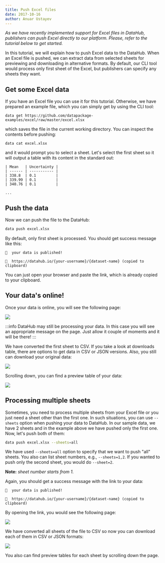 ```yaml
---
title: Push Excel files
date: 2017-10-16
author: Anuar Ustayev
---
```


*As we have recently implemented support for Excel files in DataHub, publishers can push Excel directly to our platform. Please, refer to the tutorial below to get started.*

In this tutorial, we will explain how to push Excel data to the DataHub. When an Excel file is pushed, we can extract data from selected sheets for previewing and downloading in alternative formats. By default, our CLI tool would process only first sheet of the Excel, but publishers can specify any sheets they want.

## Get some Excel data

If you have an Excel file you can use it for this tutorial. Otherwise, we have prepared an example file, which you can simply get by using the CLI tool:

```
data get https://github.com/datapackage-examples/excel/raw/master/excel.xlsx
```

which saves the file in the current working directory. You can inspect the contents before pushing:

```
data cat excel.xlsx
```

and it would prompt you to select a sheet. Let's select the first sheet so it will output a table with its content in the standard out:

```cli-output
| Mean   | Uncertainty |
| ------ | ----------- |
| 338.8  | 0.1         |
| 339.99 | 0.1         |
| 340.76 | 0.1         |

...
```

## Push the data

Now we can push the file to the DataHub:

```bash
data push excel.xlsx
```

By default, only first sheet is processed. You should get success message like this:

```cli-output
🙌  your data is published!

🔗  https://datahub.io/{your-username}/{dataset-name} (copied to clipboard)
```

You can just open your browser and paste the link, which is already copied to your clipboard.

## Your data's online!

Once your data is online, you will see the following page:

![](/static/img/showcase-excel-1.png)

:::info
DataHub may still be processing your data. In this case you will see an appropriate message on the page. Just allow it couple of moments and it will be there!
:::

We have converted the first sheet to CSV. If you take a look at downloads table, there are options to get data in CSV or JSON versions. Also, you still can download your original data:

![](/static/img/showcase-downloads-excel-1.png)

Scrolling down, you can find a preview table of your data:

![](/static/img/showcase-preview-excel-1.png)

## Processing multiple sheets

Sometimes, you need to process multiple sheets from your Excel file or you just need a sheet other than the first one. In such situations, you can use `--sheets` option when pushing your data to DataHub. In our sample data, we have 2 sheets and in the example above we have pushed only the first one. Now, let's push both of them:

```bash
data push excel.xlsx --sheets=all
```

We have used `--sheets=all` option to specify that we want to push "all" sheets. You also can list sheet numbers, e.g., `--sheets=1,2`. If you wanted to push only the second sheet, you would do `--sheet=2`.

**Note:** *sheet number starts from 1.*

Again, you should get a success message with the link to your data:

```cli-output
🙌  your data is published!

🔗  https://datahub.io/{your-username}/{dataset-name} (copied to clipboard)
```

By opening the link, you would see the following page:

![](/static/img/showcase-excel-2.png)

We have converted all sheets of the file to CSV so now you can download each of them in CSV or JSON formats:

![](/static/img/showcase-downloads-excel-2.png)

You also can find preview tables for each sheet by scrolling down the page.
